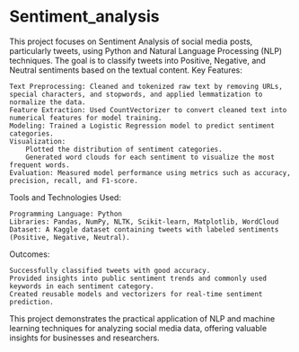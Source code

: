 # Sentiment_analysis
This project focuses on Sentiment Analysis of social media posts, particularly tweets, using Python and Natural Language Processing (NLP) techniques. The goal is to classify tweets into Positive, Negative, and Neutral sentiments based on the textual content.
Key Features:

    Text Preprocessing: Cleaned and tokenized raw text by removing URLs, special characters, and stopwords, and applied lemmatization to normalize the data.
    Feature Extraction: Used CountVectorizer to convert cleaned text into numerical features for model training.
    Modeling: Trained a Logistic Regression model to predict sentiment categories.
    Visualization:
        Plotted the distribution of sentiment categories.
        Generated word clouds for each sentiment to visualize the most frequent words.
    Evaluation: Measured model performance using metrics such as accuracy, precision, recall, and F1-score.

Tools and Technologies Used:

    Programming Language: Python
    Libraries: Pandas, NumPy, NLTK, Scikit-learn, Matplotlib, WordCloud
    Dataset: A Kaggle dataset containing tweets with labeled sentiments (Positive, Negative, Neutral).

Outcomes:

    Successfully classified tweets with good accuracy.
    Provided insights into public sentiment trends and commonly used keywords in each sentiment category.
    Created reusable models and vectorizers for real-time sentiment prediction.

This project demonstrates the practical application of NLP and machine learning techniques for analyzing social media data, offering valuable insights for businesses and researchers.
